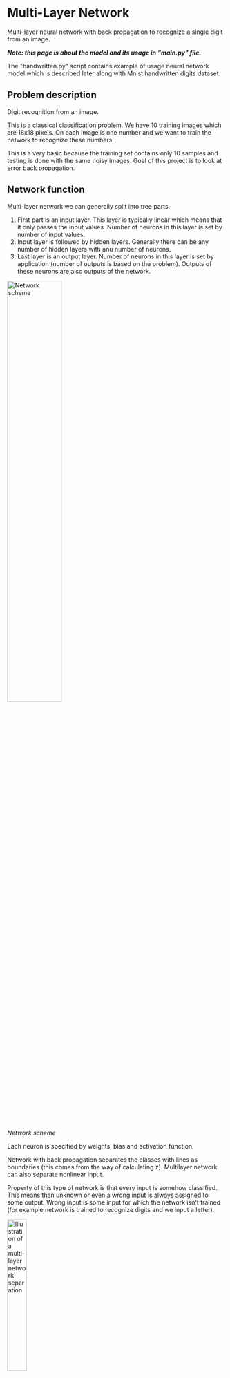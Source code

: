 # Multi-Layer Network
Multi-layer neural network with back propagation to recognize a single digit from an image.

***Note: this page is about the model and its usage in "main.py" file.***

The "handwritten.py" script contains example of usage neural network model which is described later along with Mnist handwritten digits dataset.

## Problem description
Digit recognition from an image.

This is a classical classification problem. We have 10 training images which are 18x18 pixels. On each image is one number and we want to train the network to recognize these numbers.

This is a very basic because the training set contains only 10 samples and testing is done with the same noisy images. Goal of this project is to look at error back propagation.

## Network function
Multi-layer network we can generally split into tree parts.
1. First part is an input layer. This layer is typically linear which means that it only passes the input values. Number of neurons in this layer is set by number of input values.
2. Input layer is followed by hidden layers. Generally there can be any number of hidden layers with anu number of neurons.
3. Last layer is an output layer. Number of neurons in this layer is set by application (number of outputs is based on the problem). Outputs of these neurons are also outputs of the network.

<img src="README_img/network.png" alt="Network scheme" title="Network scheme" width=50%>

*Network scheme*

Each neuron is specified by weights, bias and activation function.

Network with back propagation separates the classes with lines as boundaries (this comes from the way of calculating z). Multilayer network can also separate nonlinear input.

Property of this type of network is that every input is somehow classified. This means than unknown or even a wrong input is always assigned to some output. Wrong input is some input for which the network isn't trained (for example network is trained to recognize digits and we input a letter).

<img src="README_img/separation.png" alt="Illustration of a multi-layer network separation" title="Illustration of a multi-layer layer network separation" width=30%>

*Illustration of a multi-layer layer network separation*

## Network training
Training in this case was with back propagation method with parameters adjusting after each training sample.

### Back propagation
Error back propagation is an iterative gradient algorithm that minimizes the square of error function. Practically that means that error propagating from output back to input. This backwards propagation helps adjust weights and biases. Overall goal is to find the minimum of networks loss (error) function. This method is used with supervised learning (because we need to be able to calculate error).

### Training

The training process then can be split into tree steps.
1. Forward pass: training data are input into the network and outputs of each neuron is calculated. At the end there are predictions fo the output layer.
2. Backward pass: we count the error of the output (based on labels of training data). This error is then propagated from the output layer back to the input layer. On the way errors for each neuron is counted.
3. Adjusting: based on neurons outputs and their errors adjusting of the weights and biases is done.

In this example in addition to learning rate which defines the adjusting steps a momentum is also defined. With momentum we determine how much the weights or biases are changing in each iteration. The bigger changes the bigger adjusting steps. Momentum should help network to converge faster (converge means that the network is trained).

<img src="README_img/error_fnc.png" alt="Error function without momentum" title="Error function without momentum" width=50%>

*Error function without momentum*

<img src="README_img/error_fnc_momentum.png" alt="Error function with momentum" title="Error function with momentum" width=50%>

*Error function with momentum*

*Note: in both cases training was done with same learning rate and on average learning with momentum converge twice as fast.*

### Formulas

Output of a single neuron:

$y = f(z)$

$z = \sum_{i}(w_{i} * x_{i}) + b$

*f(z) is an activation function*

Errors:

$E_{sample} = \frac{1}{2} \sum_i(d_i - y_i)^2$

*labels - outputs*

$E_{network} = \sum_i(E_{sample_i})$

Back propagation:

$\delta = (d - y) * \frac{df(z)}{dz}$

*For output layer (labels - outputs)*

$\delta = \sum_i(w_i * (d_i - y_i)) * \frac{df(z)}{dz}$

*For hidden layers (error from previous layer * weights of previous layer, starting at the output layer)*

Adjusting:

$w_{i+1} = w_i + rate * \delta * input$

$b_{i+1} = b_i + rate * \delta$

*rate is learning rate and input is input of that layer (neuron) not network input (except the first layer)*

$w_{i+1} = w_i + rate * \delta * input + momentum * (w_i - w_{i-1})$

$b_{i+1} = b_i + rate * \delta * input + momentum * (b_i - b_{i-1})$

*With momentum*


## Implementation

### Topology
Because we have 18x18 input images the input layer contains 324 (18 * 18) input values. Then there are 2 hidden layers. First one has 40 neurons and second has 20. Output layer has 10 neurons (for digits 0-10).

### Activation function
As activation function hyperbolic tangent (tanh) function was used.

<img src="README_img/tanh.png" alt="Hyperbolic tangent function" title="Hyperbolic tangent function" width=50%>

*Hyperbolic tangent function*

$f(x) = \frac{1 - e^{-x}}{1 + e^{-x}}$

$f(x)' = 1 - f(x)^2$

### Functionality
Weights and biases are randomly generated for each network object.

When training training data, training labels, learning rate and acceptable error must be provided. Optionally momentum, epochs and if a network error development graph should be shown. Training will end either when the network error is lower than the acceptable error or when training process reaches max iterations (set by epochs parameter.)

<img src="README_img/input.png" alt="Testing input" title="Testing input" width=50%>

*Testing input*

<img src="README_img/result.png" alt="Result to testing input" title="Result to testing input" width=50%>

*Result to testing input*

*Note that testing was done with noisy training images*

## Notes
- When i was using sigmoid function as an activation function the network didn't converge.
- Momentum really speed up the training process.
- Learning rate, momentum, initial weight and initial biases - each of these has noticeable influence on network convergence.
- The biggest challenge of this project were mathematics behind the back propagation and tracking all the values in matrixes. To look for right dimensions and right operators.
- Training with huge amount of training samples is really slow (for these cases training with batches could be better)

### Results from handwritten.py example

<img src="README_img/error_fnc_handwritten.png" alt="Network error function" title="Network error function" width=50%>

*Network error function*

<img src="README_img/errors_freq.png" alt="Network output for 100 testing samples" title="Network output for 100 testing samples" width=50%>

*Network output for 100 testing samples*